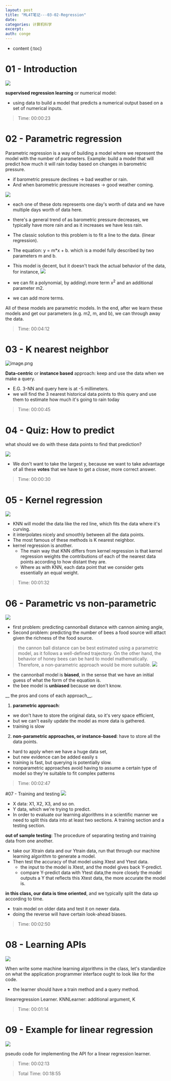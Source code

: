 ```yaml
---
layout: post
title: "ML4T笔记---03-02-Regression"
date:
categories: 计算机科学
excerpt:
auth: conge
---
```

* content
{:toc}

# 01 - Introduction

![ ](/assets/images/计算机科学/118382-e5419ebca844dac9.png)

__supervised regression learning__ or numerical model:
* using data to build a model that predicts a numerical output based on a set of numerical inputs.

> Time: 00:00:23

# 02 - Parametric regression
Parametric regression is a way of building a model where we represent the model with the number of parameters.
Example: build a model that will predict how much it will rain today based on changes in barometric pressure.
* if barometric pressure declines -> bad weather or rain.
* And when barometric pressure increases -> good weather coming.

![](/assets/images/计算机科学/118382-5e69f392e23a3a55.png)

* each one of these dots represents one day's worth of data and we have multiple days worth of data here.
*  there's a general trend of as barometric pressure decreases, we typically have more rain and as it increases we have less rain.
* The classic solution to this problem is to fit a line to the data. (linear regression).
* The equation: y = m*x + b. which is a model fully described by two parameters m and b.
* This model is decent, but it doesn't track the actual behavior of the data, for instance, 
![ ](/assets/images/计算机科学/118382-7af15c2f5d9c1da1.png)

* we can fit a polynomial, by adding\ more term x<sup>2</sup> and an additional parameter m2.
* we can add more terms.

All of these models are parametric models. In the end, after we learn these models and get our parameters (e.g. m2, m, and b), we can through away the data.

> Time: 00:04:12

# 03 - K nearest neighbor
![image.png](/assets/images/计算机科学/118382-c4ebdf75824539c6.png)

__Data-centric__ or __instance based__ approach: keep and use the data  when we make a query.

* E.G. 3-NN and query here is at -5 millimeters. 
* we will find the 3 nearest historical data points to this query  and use them to estimate how much it's going to rain today

> Time: 00:00:45

# 04 - Quiz: How to predict
what should we do with these data points to find that prediction?

![ ](/assets/images/计算机科学/118382-296a41045648e3e6.png)

* We don't want to take the largest y, because we want to take advantage of all these __votes__ that we have to get a closer, more correct answer.

> Time: 00:00:30

# 05 - Kernel regression

![ ](/assets/images/计算机科学/118382-19e72eda00254162.png)

* KNN will model the data like the red line, which fits the data where it's curving.
* it interpolates nicely and smoothly between all the data points.
* The most famous of these methods is K nearest neighbor.
* kernel regression is another.
  * The main way that KNN differs from kernel regression is that kernel regression weights the contributions of each of the nearest data points according to how distant they are.
  * Where as with KNN, each data point that we consider gets essentially an equal weight.

> Time: 00:01:32

# 06 - Parametric vs non-parametric

![ ](/assets/images/计算机科学/118382-6161b51a41cdf634.png)
* first problem: predicting cannonball distance with cannon aiming angle, 
* Second problem: predicting the number of bees a food source will attact given the richness of the food source.

> the cannon ball distance can be best estimated using a parametric model, as it follows a well-defined trajectory.
> On the other hand, the behavior of honey bees can be hard to model mathematically. Therefore, a non-parametric approach would be more suitable.
![ ](/assets/images/计算机科学/118382-6d0126cf6c91d05e.png)

* the cannonball model is __biased__, in the sense that we have an initial guess of what the form of the equation is.
* the bee model is __unbiased__ because we don't know.

__ the pros and cons of each approach__.
1. __parametric approach__: 
* we don't have to store the original data, so it's very space efficient, 
* but we can't easily update the model as more data is gathered.
* training is slow

2. __non-parametric approaches, or instance-based__: have to store all the data points.
* hard to apply when we have a huge data set,
* but new evidence can be added easily s
* training is fast, but querying is potentially slow.
*  nonparametric approaches avoid having to assume a certain type of model so they're suitable to fit complex patterns

> Time: 00:02:47

#07 - Training and testing
![ ](/assets/images/计算机科学/118382-c3139559901d7898.png)

* X data: X1, X2, X3, and so on.
* Y data, which we're trying to predict.
* In order to evaluate our learning algorithms in a scientific manner we need to split this data into at least two sections. A training section and a testing section.

__out of sample testing__: The procedure of separating testing and training data from one another.
* take our Xtrain data and our Ytrain data, run that through our machine learning algorithm to generate a model.
* Then test the accuracy of that model using Xtest and Ytest data.
  * the input to the model is Xtest, and the model gives back Y-predict.
  * compare Y-predict data with Ytest data,the more closely the model outputs a Y that reflects this Xtest data, the more accurate the model is.

__in this class, our data is time oriented__, and we typically split the data up according to time.
* train model on older data and test it on newer data.
* doing the reverse will have certain look-ahead biases.

> Time: 00:02:50

# 08 - Learning APIs

![ ](/assets/images/计算机科学/118382-5588c5bdedb4fb9c.png)

When write some machine learning algorithms in the class, let's standardize on what the application programmer interface ought to look like for the code.

* the learner should have a train method and a query method.

linearregression Learner.
KNNLearner: additional argument, K

> Time: 00:01:14

# 09 - Example for linear regression
![ ](/assets/images/计算机科学/118382-1448960f56a30f5c.png)

 pseudo code for implementing the API for a linear regression learner.

> Time: 00:02:13

> Total Time: 00:18:55
